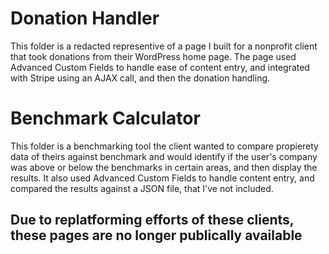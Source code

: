 # Donation Handler
This folder is a redacted representive of a page I built for a nonprofit client that took donations from their WordPress home page. The page used Advanced Custom Fields to handle ease of content entry, and integrated with Stripe using an AJAX call, and then the donation handling.

# Benchmark Calculator
This folder is a benchmarking tool the client wanted to compare propierety data of theirs against benchmark and would identify if the user's company was above or below the benchmarks in certain areas, and then display the results. It also used Advanced Custom Fields to handle content entry, and compared the results against a JSON file, that I've not included.

## Due to replatforming efforts of these clients, these pages are no longer publically available